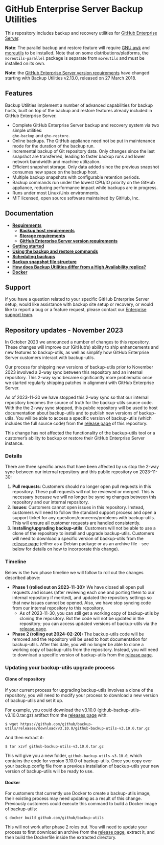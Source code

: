 # GitHub Enterprise Server Backup Utilities

This repository includes backup and recovery utilities for
[GitHub Enterprise Server][1].

**Note**: The parallel backup and restore feature will require [GNU awk](https://www.gnu.org/software/gawk) and [moreutils](https://joeyh.name/code/moreutils) to be installed. Note that on some distributions/platforms, the `moreutils-parallel` package is separate from `moreutils` and must be installed on its own.

**Note**: the [GitHub Enterprise Server version requirements][2] have
changed starting with Backup Utilities v2.13.0, released on 27 March 2018.

## Features

Backup Utilities implement a number of advanced capabilities for backup
hosts, built on top of the backup and restore features already included in
GitHub Enterprise Server.

- Complete GitHub Enterprise Server backup and recovery system via two simple
   utilities:<br>`ghe-backup` and `ghe-restore`.
- Online backups. The GitHub appliance need not be put in maintenance mode for
   the duration of the backup run.
- Incremental backup of Git repository data. Only changes since the last
   snapshot are transferred, leading to faster backup runs and lower network
   bandwidth and machine utilization.
- Efficient snapshot storage. Only data added since the previous snapshot
   consumes new space on the backup host.
- Multiple backup snapshots with configurable retention periods.
- Backup commands run under the lowest CPU/IO priority on the GitHub appliance,
   reducing performance impact while backups are in progress.
- Runs under most Linux/Unix environments.
- MIT licensed, open source software maintained by GitHub, Inc.

## Documentation

- **[Requirements](docs/requirements.md)**
  - **[Backup host requirements](docs/requirements.md#backup-host-requirements)**
  - **[Storage requirements](docs/requirements.md#storage-requirements)**
  - **[GitHub Enterprise Server version requirements](docs/requirements.md#github-enterprise-version-requirements)**
- **[Getting started](docs/getting-started.md)**
- **[Using the backup and restore commands](docs/usage.md)**
- **[Scheduling backups](docs/scheduling-backups.md)**
- **[Backup snapshot file structure](docs/backup-snapshot-file-structure.md)**
- **[How does Backup Utilities differ from a High Availability replica?](docs/faq.md)**
- **[Docker](docs/docker.md)**

## Support

If you have a question related to your specific GitHub Enterprise Server setup, would like assistance with
backup site setup or recovery, or would like to report a bug or a feature request, please contact our [Enterprise support team][3].


## Repository updates - November 2023

In October 2023 we announced a number of changes to this repository.
These changes will improve our (GitHub’s) ability to ship enhancements and new features to backup-utils,
as well as simplify how GitHub Enterprise Server customers interact with backup-utils.

Our process for shipping new versions of backup-utils prior to November 2023 involved a 2-way sync between this repository and an internal repository.
This 2-way sync became significantly more problematic once we started regularly shipping patches in alignment with GitHub Enterprise Server.

As of 2023-11-30 we have stopped this 2-way sync so that our internal repository becomes the source of truth for the backup-utils source code.
With the the 2-way sync stopped, this public repository will be used to host documentation about backup-utils and to publish new versions of backup-utils.
You will be able to access a specific version of backup-utils (which includes the full source code) from the [release page](https://github.com/github/backup-utils/releases) of this repository.

This change has not affected the functionality of the backup-utils tool or a customer’s ability to backup or restore their GitHub Enterprise Server instance.

### Details

There are three specific areas that have been affected by us stop the 2-way sync between our internal repository and this public repository on 2023-11-30:

1. **Pull requests**: Customers should no longer open pull requests in this repository.
These pull requests will not be reviewed or merged.
This is necessary because we will no longer be syncing changes between this repository and our internal repository.
2. **Issues**: Customers cannot open issues in this repository.
Instead, customers will need to follow the standard support process and open a support ticket for any questions/concerns/problems with backup-utils.
This will ensure all customer requests are handled consistently.
3. **Installing/upgrading backup-utils**: Customers will not be able to use a clone of the repository to install and upgrade backup-utils.
Customers will need to download a specific version of backup-utils from the [release page](https://github.com/github/backup-utils/releases)
(either as a Debian package or as an archive file - see below for details on how to incorporate this change).

### Timeline

Below is the two phase timeline we will follow to roll out the changes described above:

* **Phase 1 (rolled out on 2023-11-30):** We have closed all open pull requests and issues (after reviewing each one and porting them to our internal repository if merited),
and updated the repository settings so that new issues cannot be opened. Also, we have stop syncing code from our internal repository to this repository.
    * As of 2023-11-30, you can still get a working copy of backup-utils by cloning the repository.
      But the code will not be updated in the repository; you can access updated versions of backup-utils via the [release page](https://github.com/github/backup-utils/releases).
* **Phase 2 (rolling out 2024-02-20):** The backup-utils code will be removed and the repository will be used to host documentation for backup-utils.
After this date, you will no longer be able to clone a working copy of backup-utils from the repository.
Instead, you will need to download a specific version of backup-utils from the [release page](https://github.com/github/backup-utils/releases).

### Updating your backup-utils upgrade process

#### Clone of repository

If your current process for upgrading backup-utils involves a clone of the repository, you will need to modify your process to download a new version of backup-utils and set it up.

For example, you could download the v3.10.0 (github-backup-utils-v3.10.0.tar.gz) artifact from the [releases page](https://github.com/github/backup-utils/releases/tag/v3.10.0) with:

```shell
$ wget https://github.com/github/backup-utils/releases/download/v3.10.0/github-backup-utils-v3.10.0.tar.gz
```
And then extract it:

```shell
$ tar xzvf github-backup-utils-v3.10.0.tar.gz
```

This will give you a new folder, `github-backup-utils-v3.10.0`, which contains the code for version 3.10.0 of backup-utils. Once you copy over your backup.config file from a previous installation of backup-utils your new version of backup-utils will be ready to use.

#### Docker

For customers that currently use Docker to create a backup-utils image, their existing process may need updating as a result of this change. Previously customers could execute this command to build a Docker image of backup-utils:

```shell
$ docker build github.com/github/backup-utils
```

This will not work after phase 2 roles out. You will need to update your process to first download an archive from the [release page](https://github.com/github/backup-utils/releases), extract it, and then build the Dockerfile inside the extracted directory.


[1]: https://github.com/enterprise
[2]: docs/requirements.md#github-enterprise-version-requirements
[3]: https://support.github.com/

